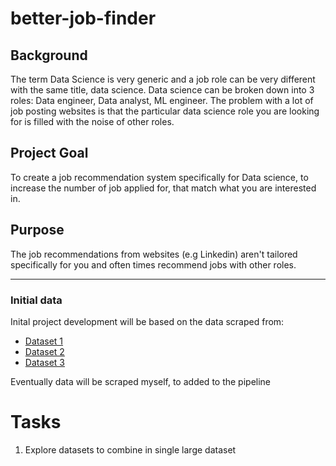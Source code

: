 # better-job-finder

## Background

The term Data Science is very generic and a job role can be very different with the same title, data science. Data science can be broken down into 3 roles: Data engineer, Data analyst, ML engineer. The problem with a lot of job posting websites is that the particular data science role you are looking for is filled with the noise of other roles.

## Project Goal

To create a job recommendation system specifically for Data science, to increase the number of job applied for, that match what you are interested in.

## Purpose

The job recommendations from websites (e.g Linkedin) aren't tailored specifically for you and often times recommend jobs with other roles.

----------------------------------------------------------------------------------------------------

### Initial data
Inital project development will be based on the data scraped from:

- [Dataset 1](https://www.kaggle.com/jobspikr/data-scientist-job-postings-from-the-usa)
- [Dataset 2](https://www.kaggle.com/rashikrahmanpritom/data-science-job-posting-on-glassdoor)
- [Dataset 3](https://www.kaggle.com/andrewmvd/data-scientist-jobs)

Eventually data will be scraped myself, to added to the pipeline

# Tasks
1. Explore datasets to combine in single large dataset
